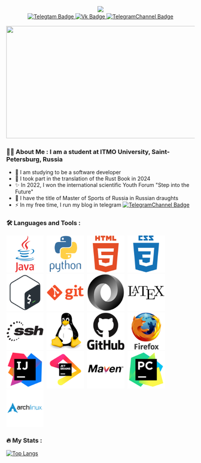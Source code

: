 <div id="header" align="center">
  <img src="https://media.giphy.com/media/v1.Y2lkPTc5MGI3NjExYmM1OHlsMzh2cnlwZWVlbGo2ZGtpMzRwdmJmdGhoZ3I5anVwdmY2dSZlcD12MV9pbnRlcm5hbF9naWZfYnlfaWQmY3Q9Zw/bAplZhiLAsNnG/giphy.gif" width="100"/>
</div>
<div id="badges" align="center">
  <a href="https://t.me/danp1t">
  <img src="https://img.shields.io/badge/Telegram-grey?logo=telegram&logoColor=white&style=for-the-badge" alt="Telegtam Badge"/>
  </a>
  <a href="https://vk.com/danp1t">
  <img src="https://img.shields.io/badge/VK-blue?logo=vk&logoColor=white&style=for-the-badge" alt="Vk Badge"/>
   </a>
  <a href="https://t.me/koddanila">
  <img src="https://img.shields.io/badge/Telegram%20Channel-white?logo=telegram&logoColor=black&style=for-the-badge" alt="TelegramChannel Badge"/>
   </a>
</div>
<div id="stat" align="center">
  <img src="https://komarev.com/ghpvc/?username=danp1t&style=flat-square&color=blue" alt=""/>
</div>
<div align="center">
  <img src="https://media.giphy.com/media/v1.Y2lkPTc5MGI3NjExOHZ2c3FzaTRrYzZ0aXI4cjYxdml4MTM1YjRjNnRlaHkzZTd3NGVoNyZlcD12MV9pbnRlcm5hbF9naWZfYnlfaWQmY3Q9Zw/L8K62iTDkzGX6/giphy.gif" width="600" height="300"/>
</div>


### :man_office_worker: About Me : I am a student at ITMO University, Saint-Petersburg, Russia
- :telescope: I am studying to be a software developer
- :seedling: I took part in the translation of the Rust Book in 2024
- :sparkles: In 2022, I won the international scientific Youth Forum "Step into the Future"
- :call_me_hand: I have the title of Master of Sports of Russia in Russian draughts
- :zap: In my free time, I run my blog in telegram [![TelegramChannel Badge](https://img.shields.io/badge/Telegram%20Channel-blue?logo=telegram&logoColor=white)](https://t.me/koddanila)


### :hammer_and_wrench: Languages and Tools :
<div>
  <img src="https://github.com/devicons/devicon/blob/master/icons/java/java-original-wordmark.svg" title="Java" alt="Java" width="100" height="100">&nbsp;
  <img src="https://github.com/devicons/devicon/blob/master/icons/python/python-original-wordmark.svg" title="Python" alt="Python" width="100" height="100">&nbsp;
  <img src="https://github.com/devicons/devicon/blob/master/icons/html5/html5-plain-wordmark.svg" title="HTML5" alt="HTML5" width="100" height="100">&nbsp;
  <img src="https://github.com/devicons/devicon/blob/master/icons/css3/css3-plain-wordmark.svg" title="CSS3" alt="CSS3" width="100" height="100">&nbsp;
  <img src="https://github.com/devicons/devicon/blob/master/icons/bash/bash-original.svg"  title="Bash" alt="Bash" width="100" height="100">&nbsp;
  <img src="https://github.com/devicons/devicon/blob/master/icons/git/git-plain-wordmark.svg" title="Git" alt="Git" width="100" height="100">&nbsp;
  <img src="https://github.com/devicons/devicon/blob/master/icons/json/json-original.svg" title="JSON" alt="JSON" width="100" height="100">&nbsp;
  <img src="https://github.com/devicons/devicon/blob/master/icons/latex/latex-original.svg" title="LaTeX" alt="LaTeX" width="100" height="100">&nbsp;
  <img src="https://github.com/devicons/devicon/blob/master/icons/ssh/ssh-original-wordmark.svg" title="SHH" alt="SHH" width="100" height="100">&nbsp;
  <img src="https://github.com/devicons/devicon/blob/master/icons/linux/linux-original.svg" title="Linux" alt="Linux" width="100" height="100">&nbsp;
  <img src="https://github.com/devicons/devicon/blob/master/icons/github/github-original-wordmark.svg" title="Github" alt="Github" width="100" height="100">&nbsp;
  <img src="https://github.com/devicons/devicon/blob/master/icons/firefox/firefox-original-wordmark.svg" title="Firefox" alt="Firefox" width="100" height="100">&nbsp;
  <img src="https://github.com/devicons/devicon/blob/master/icons/intellij/intellij-original.svg" title="Intellij" alt="Intellij" width="100" height="100">&nbsp;
  <img src="https://github.com/devicons/devicon/blob/master/icons/jetbrains/jetbrains-original.svg" title="JetBrains" alt="JetBrains" width="100" height="100">&nbsp;
  <img src="https://github.com/devicons/devicon/blob/master/icons/maven/maven-original-wordmark.svg" title="Maven" alt="Maven" width="100" height="100">&nbsp;
  <img src="https://github.com/devicons/devicon/blob/master/icons/pycharm/pycharm-original.svg" title="Pycharm" alt="Pycharm" width="100" height="100">&nbsp;
  <img src="https://github.com/devicons/devicon/blob/master/icons/archlinux/archlinux-original-wordmark.svg" title="ArchLinux" alt="ArchLinux" width="100" height="100">
</div>

### :fire: My Stats :
[![Top Langs](https://github-readme-stats.vercel.app/api/top-langs/?username=danp1t&hide=html&layout=compact&theme=vision-friendly-dark)](https://github.com/anuraghazra/github-readme-stats)

<!--
**danp1t/danp1t** is a ✨ _special_ ✨ repository because its `README.md` (this file) appears on your GitHub profile.

Here are some ideas to get you started:

- 🔭 I’m currently working on ...
- 🌱 I’m currently learning ...
- 👯 I’m looking to collaborate on ...
- 🤔 I’m looking for help with ...
- 💬 Ask me about ...
- 📫 How to reach me: ...
- 😄 Pronouns: ...
- ⚡ Fun fact: ...
-->
